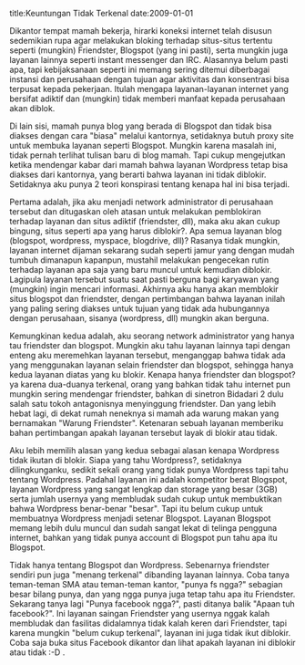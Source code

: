 title:Keuntungan Tidak Terkenal
date:2009-01-01

Dikantor tempat mamah bekerja, hirarki koneksi internet telah disusun sedemikian rupa agar melakukan bloking terhadap situs-situs tertentu seperti (mungkin) Friendster, Blogspot (yang ini pasti), serta mungkin juga layanan lainnya seperti instant messenger dan IRC. Alasannya belum pasti apa, tapi kebijaksanaan seperti ini memang sering ditemui diberbagai instansi dan perusahaan dengan tujuan agar aktivitas dan konsentrasi bisa terpusat kepada pekerjaan. Itulah mengapa layanan-layanan internet yang bersifat adiktif dan (mungkin) tidak memberi manfaat kepada perusahaan akan diblok.

Di lain sisi, mamah punya blog yang berada di Blogspot dan tidak bisa diakses dengan cara "biasa" melalui kantornya, setidaknya butuh proxy site untuk membuka layanan seperti Blogspot. Mungkin karena masalah ini, tidak pernah terlihat tulisan baru di blog mamah. Tapi cukup mengejutkan ketika mendengar kabar dari mamah bahwa layanan Wordpress tetap bisa diakses dari kantornya, yang berarti bahwa layanan ini tidak diblokir. Setidaknya aku punya 2 teori konspirasi tentang kenapa hal ini bisa terjadi.

Pertama adalah, jika aku menjadi network administrator di perusahaan tersebut dan ditugaskan oleh atasan untuk melakukan pemblokiran terhadap layanan dan situs adiktif (friendster, dll), maka aku akan cukup bingung, situs seperti apa yang harus diblokir?. Apa semua layanan blog (blogspot, wordpress, myspace, blogdrive, dll)? Rasanya tidak mungkin, layanan internet dijaman sekarang sudah seperti jamur yang dengan mudah tumbuh dimanapun kapanpun, mustahil melakukan pengecekan rutin terhadap layanan apa saja yang baru muncul untuk kemudian diblokir. Lagipula layanan tersebut suatu saat pasti berguna bagi karyawan yang (mungkin) ingin mencari informasi. Akhirnya aku hanya akan memblokir situs blogspot dan friendster, dengan pertimbangan bahwa layanan inilah yang paling sering diakses untuk tujuan yang tidak ada hubungannya dengan perusahaan, sisanya (wordpress, dll) mungkin akan berguna.

Kemungkinan kedua adalah, aku seorang network administrator yang hanya tau friendster dan blogspot. Mungkin aku tahu layanan lainnya tapi dengan enteng aku meremehkan layanan tersebut, menganggap bahwa tidak ada yang menggunakan layanan selain friendster dan blogspot, sehingga hanya kedua layanan diatas yang ku blokir. Kenapa hanya friendster dan blogspot? ya karena dua-duanya terkenal, orang yang bahkan tidak tahu internet pun mungkin sering mendengar friendster, bahkan di sinetron Bidadari 2 dulu salah satu tokoh antagonisnya menyinggung friendster. Dan yang lebih hebat lagi, di dekat rumah neneknya si mamah ada warung makan yang bernamakan "Warung Friendster". Ketenaran sebuah layanan memberiku bahan pertimbangan apakah layanan tersebut layak di blokir atau tidak.

Aku lebih memilih alasan yang kedua sebagai alasan kenapa Wordpress tidak ikutan di blokir. Siapa yang tahu Wordpress?, setidaknya dilingkunganku, sedikit sekali orang yang tidak punya Wordpress tapi tahu tentang Wordpress. Padahal layanan ini adalah kompetitor berat Blogspot, layanan Wordpress yang sangat lengkap dan storage yang besar (3GB) serta jumlah usernya yang membludak sudah cukup untuk membuktikan bahwa Wordpress benar-benar "besar". Tapi itu belum cukup untuk membuatnya Wordpress menjadi setenar Blogspot. Layanan Blogspot memang lebih dulu muncul dan sudah sangat lekat di telinga pengguna internet, bahkan yang tidak punya account di Blogspot pun tahu apa itu Blogspot.

Tidak hanya tentang Blogspot dan Wordpress. Sebenarnya friendster sendiri pun juga "menang terkenal" dibanding layanan lainnya. Coba tanya teman-teman SMA atau teman-teman kantor, "punya fs ngga?" sebagian besar bilang punya, dan yang ngga punya juga tetap tahu apa itu Friendster. Sekarang tanya lagi "Punya facebook ngga?", pasti ditanya balik "Apaan tuh facebook?". Ini layanan saingan Friendster yang usernya nggak kalah membludak dan fasilitas didalamnya tidak kalah keren dari Friendster, tapi karena mungkin "belum cukup terkenal", layanan ini juga tidak ikut diblokir. Coba saja buka situs Facebook dikantor dan lihat apakah layanan ini diblokir atau tidak :-D .
